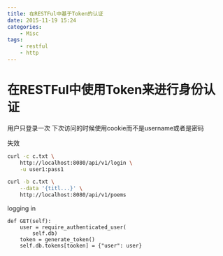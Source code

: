 ```yaml
---
title: 在RESTFul中基于Token的认证
date: 2015-11-19 15:24
categories: 
	- Misc
tags: 
	- restful
	- http
---
```

# 在RESTFul中使用Token来进行身份认证

用户只登录一次
下次访问的时候使用cookie而不是username或者是密码

失效

```sh
curl -c c.txt \
    http://localhost:8080/api/v1/login \
    -u user1:pass1

curl -b c.txt \
    --data '{titl...}' \
    http://localhost:8080/api/v1/poems
```

logging in

```
def GET(self):
    user = require_authenticated_user(
        self.db)
    token = generate_token()
    self.db.tokens[tooken] = {"user": user}

```
